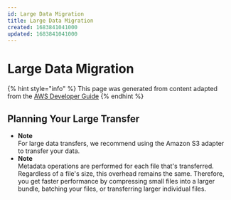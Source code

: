 ```yaml
---
id: Large Data Migration
title: Large Data Migration
created: 1683841041000
updated: 1683841041000
---
```

# Large Data Migration

{% hint style="info" %}
This page was generated from content adapted from the [AWS Developer Guide](https://github.com/awsdocs/aws-snowball-developer-guide.git)
{% endhint %}

## Planning Your Large Transfer

- **Note**  
For large data transfers, we recommend using the Amazon S3 adapter to transfer your data\.
- **Note**  
Metadata operations are performed for each file that's transferred\. Regardless of a file's size, this overhead remains the same\. Therefore, you get faster performance by compressing small files into a larger bundle, batching your files, or transferring larger individual files\.

